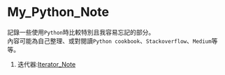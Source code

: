 # My_Python_Note
記錄一些使用`Python`時比較特別且我容易忘記的部分。
<br>內容可能為自己整理、或對閱讀`Python cookbook`、`Stackoverflow`、`Medium`等等。
1. 迭代器:[Iterator_Note](https://github.com/HsiaSharpie/My_Python_Note/blob/master/Iterator.md)
